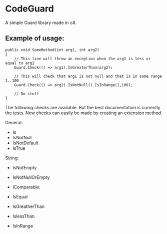 CodeGuard
=========

A simple Guard library made in c#.

Example of usage:
-----------------

	public void SomeMethod(int arg1, int arg2)
	{
		// This line will throw an exception when the arg1 is less or equal to arg2
		Guard.Check(() => arg1).IsGreaterThan(arg2);

		// This will check that arg1 is not null and that is in some range 1..100
		Guard.Check(() => arg2).IsNotNull().IsInRange(1,100);

		// Do stuff
	}


The following checks are available. But the best documentation is currently the tests.
New checks can easily be made by creating an extension method.

General:
* Is<Type>
* IsNotNull
* IsNotDefault
* IsTrue

String:
* IsNotEmpty
* IsNotNullOrEmpty

* IComparable:
* IsEqual
* IsGreatherThan
* IslessThan
* IsInRange


